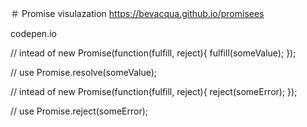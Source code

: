 
＃ Promise visulazation
https://bevacqua.github.io/promisees

codepen.io

// intead of 
new Promise(function(fulfill, reject){
    fulfill(someValue);
});

// use
Promise.resolve(someValue);


// intead of 
new Promise(function(fulfill, reject){
    reject(someError);
});

// use
Promise.reject(someError);
